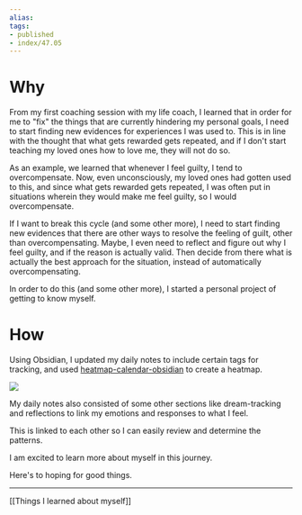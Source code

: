 ```yaml
---
alias:
tags:
- published
- index/47.05
---
```



# Why

From my first coaching session with my life coach, I learned that in order for me to "fix" the things that are currently hindering my personal goals, I need to start finding new evidences for experiences I was used to. This is in line with the thought that what gets rewarded gets repeated, and if I don't start teaching my loved ones how to love me, they will not do so. 

As an example, we learned that whenever I feel guilty, I tend to overcompensate. Now, even unconsciously, my loved ones had gotten used to this, and since what gets rewarded gets repeated, I was often put in situations wherein they would make me feel guilty, so I would overcompensate. 

If I want to break this cycle (and some other more), I need to start finding new evidences that there are other ways to resolve the feeling of guilt, other than overcompensating. Maybe, I even need to reflect and figure out why I feel guilty, and if the reason is actually valid. Then decide from there what is actually the best approach for the situation, instead of automatically overcompensating.

In order to do this (and some other more), I started a personal project of getting to know myself. 



# How

Using Obsidian, I updated my daily notes to include certain tags for tracking, and used  [heatmap-calendar-obsidian](https://github.com/Richardsl/heatmap-calendar-obsidian) to create a heatmap.

![](https://i.imgur.com/x8tAcSt.png)

My daily notes also consisted of some other sections like dream-tracking and reflections to link my emotions and responses to what I feel. 

This is linked to each other so I can easily review and determine the patterns.

I am excited to learn more about myself in this journey. 

Here's to hoping for good things.

---

[[Things I learned about myself]]